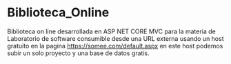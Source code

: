 # Biblioteca_Online

Biblioteca on line desarrollada en ASP NET CORE MVC para la materia de Laboratorio de software consumible desde una URL externa usando un host gratuito en la pagina https://somee.com/default.aspx en este host podemos subir un solo proyecto y una base de datos gratis.
